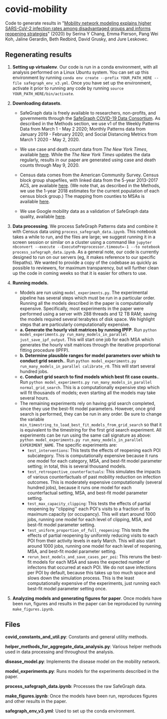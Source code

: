 # covid-mobility

Code to generate results in "[Mobility network modeling explains higher SARS-CoV-2 infection rates among disadvantaged groups
and informs reopening strategies](https://www.medrxiv.org/content/10.1101/2020.06.15.20131979v1)" (2020) by Serina Y Chang, Emma Pierson, Pang Wei Koh, Jaline Gerardin, Beth Redbird, David Grusky, and Jure Leskovec. 

## Regenerating results

1. **Setting up virtualenv**. Our code is run in a conda environment, with all analysis performed on a Linux Ubuntu system. You can set up this environment by running `conda env create --prefix YOUR_PATH_HERE --file safegraph_env_v3.yml`. Once you have set up the environment, activate it prior to running any code by running `source YOUR_PATH_HERE/bin/activate`. 

2. **Downloading datasets**.

    - SafeGraph data is freely available to researchers, non-profits, and governments through the [SafeGraph COVID-19 Data Consortium](https://www.safegraph.com/covid-19-data-consortium). As described in the Methods section, we use v1 of the Weekly Patterns Data from March 1 - May 2 2020; Monthly Patterns data from January 2019 - February 2020; and Social Distancing Metrics from March 1 2020 - May 2, 2020. 
    
    - We use case and death count data from *The New York Times*, available [here](https://github.com/nytimes/covid-19-data). While the *The New York Times* updates the data regularly, results in our paper are generated using case and death counts through May 9, 2020. 
    
    - Census data comes from the American Community Survey. Census block group shapefiles, with linked data from the 5-year 2013-2017 ACS, are available [here](https://www2.census.gov/geo/tiger/TIGER_DP/2017ACS/ACS_2017_5YR_BG.gdb.zip). (We note that, as described in the Methods, we use the 1-year 2018 estimates for the current population of each census block group.) The mapping from counties to MSAs is available [here](https://www2.census.gov/programs-surveys/metro-micro/geographies/reference-files/2017/delineation-files/list1.xls). 
    
    - We use Google mobility data as a validation of SafeGraph data quality, available [here](https://google.com/covid19/mobility/). 

3. **Data processing**. We process SafeGraph Patterns data and combine it with Census data using `process_safegraph_data.ipynb`. This notebook takes a while to run, and the files are large; we suggest running it in a screen session or similar on a cluster using a command like `jupyter nbconvert --execute --ExecutePreprocessor.timeout=-1 --to notebook process_safegraph_data.ipynb`. As a general note, our code is currently designed to run on our servers (eg, it makes reference to our specific filepaths). We wanted to provide a copy of the codebase as quickly as possible to reviewers, for maximum transparency, but will further clean up the code in coming weeks so that it is easier for others to use. 

4. **Running models.**
    - Models are run using `model_experiments.py`. The experimental pipeline has several steps which must be run in a particular order. Running all the models described in the paper is computationally expensive. Specifically, most experiments in the paper were performed using a server with 288 threads and 12 TB RAM; saving the models required several terabytes of disk space. We highlight steps that are particularly computationally expensive. 
    - **a. Generate the hourly visit matrices by running IPFP**. Run `python model_experiments.py run_many_models_in_parallel just_save_ipf_output`. This will start one job for each MSA which generates the hourly visit matrices through the iterative proportional fitting procedure (IPFP). 
    - **b. Determine plausible ranges for model parameters over which to conduct grid search.**. Run `python model_experiments.py run_many_models_in_parallel calibrate_r0`. This will start several hundred jobs.
    - **c. Conduct grid search to find models which best fit case counts.**. Run `python model_experiments.py run_many_models_in_parallel normal_grid_search`. This is a computationally expensive step which will fit thousands of models; even starting all the models may take several hours. 
    - The remaining experiments rely on having grid search completed, since they use the best-fit model parameters. However, once grid search is performed, they can be run in any order. Be sure to change the variable `min_timestring_to_load_best_fit_models_from_grid_search` so that it is equivalent to the timestring for the first grid search experiment. All experiments can be run using the same call signature as above: `python model_experiments.py run_many_models_in_parallel EXPERIMENT_NAME`. The specific experiments are: 
        - `test_interventions`: This tests the effects of reopening each POI subcategory. This is computationally expensive because it runs one model for each category, MSA, and best-fit model parameter setting; in total, this is several thousand models. 
        - `test_retrospective_counterfactuals`: This simulates the impacts of various counterfactuals of past mobility reduction on infection outcomes. This is moderately expensive computationally (several hundred jobs), because it runs one model for each counterfactual setting, MSA, and best-fit model parameter setting.
        - `test_max_capacity_clipping`: This tests the effects of partial reopening by ''clipping'' each POI's visits to a fraction of its maximum capacity (or occupancy).  This will start around 1000 jobs, running one model for each level of clipping, MSA, and best-fit model parameter setting.
        - `test_uniform_proportion_of_full_reopening`: This tests the effects of partial reopening by uniformly reducing visits to each POI from their activity levels in early March. This will also start around 1000 jobs, running one model for each level of reopening, MSA, and best-fit model parameter setting.
        - `rerun_best_models_and_save_cases_per_poi`: This reruns the best-fit models for each MSA and saves the expected number of infectons that occurred at each POI. We do not save infections per POI by default, because this takes up too much space and slows down the simulation process. This is the least computationally expensive of the experiments, just running each best-fit model parameter setting once.

5. **Analyzing models and generating figures for paper**. Once models have been run, figures and results in the paper can be reproduced by running `make_figures.ipynb`.

## Files

**covid_constants_and_util.py**: Constants and general utility methods. 

**helper_methods_for_aggregate_data_analysis.py**: Various helper methods used in data processing and throughout the analysis. 

**disease_model.py**: Implements the disease model on the mobility network. 

**model_experiments.py**: Runs models for the experiments described in the paper. 

**process_safegraph_data.ipynb**: Processes the raw SafeGraph data. 

**make_figures.ipynb**: Once the models have been run, reproduces figures and other results in the paper. 

**safegraph_env_v3.yml**: Used to set up the conda environment. 

